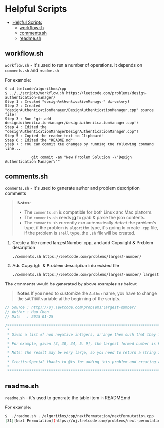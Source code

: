 Helpful Scripts
============

- [Helpful Scripts](#helpful-scripts)
  - [workflow.sh](#workflowsh)
  - [comments.sh](#commentssh)
  - [readme.sh](#readmesh)

## workflow.sh

`workflow.sh` - it's used to run a number of operations. It depends on `comments.sh` and `readme.sh`

For example:
```
$ cd leetcode/algorithms/cpp
$ ../../scripts/workflow.sh https://leetcode.com/problems/design-authentication-manager/
Step 1 : Created "designAuthenticationManager" directory!
Step 2 : Created "designAuthenticationManager/DesignAuthenticationManager.cpp" source file!
Step 3 : Run "git add designAuthenticationManager/DesignAuthenticationManager.cpp"!
Step 4 : Edited the "designAuthenticationManagerDesignAuthenticationManager.cpp"!
Step 5 : Copied the readme text to Clipboard!
Step 6 : Edited the "README.md"!
Step 7 : You can commit the changes by running the following command line...

            git commit -am "New Problem Solution -\"Design Authentication Manager\""
```

## comments.sh

`comments.sh` - it's used to generate author and problem description comments 

> **Notes**: 
> - The  `comments.sh`  is compatible for both Linux and Mac platform.
> - The  `comments.sh`  needs [jq](https://stedolan.github.io/jq/) to grab & parse the json contents. 
> - The  `comments.sh`  currently can automatically detect the problem's type, if the problem is `algorithm` type, it's going to create `.cpp` file, if the problem is `shell` type, the `.sh` file will be created.

1. Create a file named largestNumber.cpp, and add Copyright & Problem description

    ```sh
    ./comments.sh https://leetcode.com/problems/largest-number/
    ```

2. Add Copyright & Problem description into existed file

    ```sh
    ./comments.sh https://leetcode.com/problems/largest-number/ largestNumber.cpp
    ```

The comments would be generated by above examples as below:

> **Notes**
> If you need to customize the `Author` name, you have to change the `$AUTHOR` variable at the beginning of the scripts.

```cpp
// Source : https://oj.leetcode.com/problems/largest-number/
// Author : Hao Chen
// Date   : 2015-01-25

/**********************************************************************************
 *
 * Given a list of non negative integers, arrange them such that they form the largest number.
 *
 * For example, given [3, 30, 34, 5, 9], the largest formed number is 9534330.
 *
 * Note: The result may be very large, so you need to return a string instead of an integer.
 *
 * Credits:Special thanks to @ts for adding this problem and creating all test cases.
 *
 **********************************************************************************/


```

## readme.sh

`readme.sh` - it's used to generate the table item in README.md

For example:

```sh
$  ./readme.sh ../algorithms/cpp/nextPermutation/nextPermutation.cpp 
|31|[Next Permutation](https://oj.leetcode.com/problems/next-permutation/) | [C++](./algorithms/cpp/nextPermutation/nextPermutation.cpp)|Medium|
```


